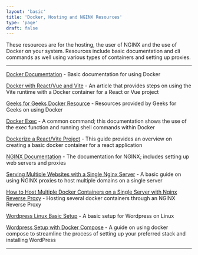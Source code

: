 ```yaml
---
layout: 'basic'
title: 'Docker, Hosting and NGINX Resources'
type: 'page'
draft: false
---
```


These resources are for the hosting, the user of NGINX and the use of Docker on your system. Resources include basic documentation and cli commands as well using various types of containers and setting up proxies.

------

[Docker Documentation](https://hub.docker.com/ "Docker Documentation") - Basic documentation for using Docker

[Docker with React/Vue and Vite](https://dev.to/ysmnikhil/how-to-build-with-react-or-vue-with-vite-and-docker-1a3l "Docker with React/Vue and Vite") - An article that provides steps on using the Vite runtime with a Docker container for a React or Vue project

[Geeks for Geeks Docker Resource](https://www.geeksforgeeks.org/containerization-using-docker/?ref=lbp "Geeks for Geeks Docker Resource") - Resources provided by Geeks for Geeks on using Docker

[Docker Exec](https://docs.docker.com/reference/cli/docker/container/exec/ "Docker Exec") - A common command; this documentation shows the use of the exec function and running shell commands within Docker

[Dockerize a React/Vite Project](https://www.webdevolution.com/blog/how-to-use-docker-with-react-and-vite/ "Dockerize a React/Vite Project") - This guide provides an overview on creating a basic docker container for a react application

[NGINX Documentation](https://docs.nginx.com/nginx/ "NGINX Documentation") - The documentation for NGINX; includes setting up web servers and proxies

[Serving Multiple Websites with a Single Nginx Server](https://www.youtube.com/watch?v=HWrhSpN4ar0 "Serving Multiple Websites with a Single Nginx Server") - A basic guide on using NGINX proxies to host multiple domains on a single server

[How to Host Multiple Docker Containers on a Single Server with Nginx Reverse Proxy](https://www.youtube.com/watch?v=spbkCihFpQ8 "How to Host Multiple Docker Containers on a Single Server with Nginx Reverse Proxy?") - Hosting several docker containers through an NGINX Reverse Proxy

[Wordpress Linux Basic Setup](https://ciq.com/blog/how-to-install-wordpress-on-rocky-linux/ "Wordpress Linux Basic Setup") - A basic setup for Wordpress on Linux

[Wordpress Setup with Docker Compose](https://www.digitalocean.com/community/tutorials/how-to-install-wordpress-with-docker-compose "Wordpress Setup with Docker Compose") - A guide on using docker compose to streamline the process of setting up your preferred stack and installing WordPress

------

